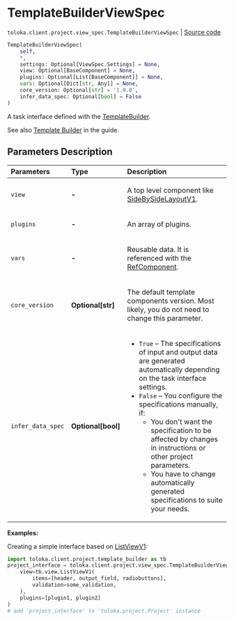 # TemplateBuilderViewSpec
`toloka.client.project.view_spec.TemplateBuilderViewSpec` | [Source code](https://github.com/Toloka/toloka-kit/blob/v1.1.4/src/client/project/view_spec.py#L122)

```python
TemplateBuilderViewSpec(
    self,
    *,
    settings: Optional[ViewSpec.Settings] = None,
    view: Optional[BaseComponent] = None,
    plugins: Optional[List[BaseComponent]] = None,
    vars: Optional[Dict[str, Any]] = None,
    core_version: Optional[str] = '1.0.0',
    infer_data_spec: Optional[bool] = False
)
```

A task interface defined with the [TemplateBuilder](toloka.client.project.template_builder.TemplateBuilder.md).


See also [Template Builder](https://toloka.ai/en/docs/template-builder/) in the guide.

## Parameters Description

| Parameters | Type | Description |
| :----------| :----| :-----------|
`view`|**-**|<p>A top level component like [SideBySideLayoutV1](toloka.client.project.template_builder.layouts.SideBySideLayoutV1.md).</p>
`plugins`|**-**|<p>An array of plugins.</p>
`vars`|**-**|<p>Reusable data. It is referenced with the [RefComponent](toloka.client.project.template_builder.base.RefComponent.md).</p>
`core_version`|**Optional\[str\]**|<p>The default template components version. Most likely, you do not need to change this parameter.</p>
`infer_data_spec`|**Optional\[bool\]**|<ul> <li>`True` – The specifications of input and output data are generated automatically depending on the task interface settings.</li> <li>`False` – You configure the specifications manually, if: <ul> <li>You don&#x27;t want the specification to be affected by changes in instructions or other project parameters.</li> <li>You have to change automatically generated specifications to suite your needs.</li> </ul> </li> </ul>

**Examples:**

Creating a simple interface based on [ListViewV1](toloka.client.project.template_builder.view.ListViewV1.md):

```python
import toloka.client.project.template_builder as tb
project_interface = toloka.client.project.view_spec.TemplateBuilderViewSpec(
    view=tb.view.ListViewV1(
        items=[header, output_field, radiobuttons],
        validation=some_validation,
    ),
    plugins=[plugin1, plugin2]
)
# add 'project_interface' to 'toloka.project.Project' instance
```
